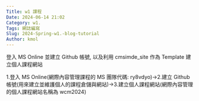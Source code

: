 ```yaml
---
Title: w1 課程
Date: 2024-06-14 21:02
Category: w1.
Tags: 網誌編寫
Slug: 2024-Spring-w1.-blog-tutorial
Author: kmol
---
```


登入 MS Online 並建立 Github 帳號, 以及利用 cmsimde_site 作為 Template 建立個人課程網站

<!-- PELICAN_END_SUMMARY -->

1.登入 MS Online(網際內容管理課程的 MS 團隊代碼: ry8vdyo)→2.建立 Github 帳號(用來建立並維護個人的課程倉儲與網站)→3.建立個人課程網站(網際內容管理的個人課程網站名稱為 wcm2024)